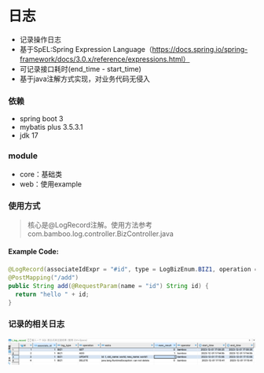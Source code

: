 # 日志
- 记录操作日志
- 基于SpEL:Spring Expression Language（https://docs.spring.io/spring-framework/docs/3.0.x/reference/expressions.html）
- 可记录接口耗时(end_time - start_time)
- 基于java注解方式实现，对业务代码无侵入

### 依赖
- spring boot 3
- mybatis plus 3.5.3.1
- jdk 17

### module
- core：基础类
- web：使用example

### 使用方式
> 核心是@LogRecord注解。使用方法参考com.bamboo.log.controller.BizController.java

#### Example Code:
``` java
@LogRecord(associateIdExpr = "#id", type = LogBizEnum.BIZ1, operation = "ADD")
@PostMapping("/add")
public String add(@RequestParam(name = "id") String id) {
  return "hello " + id;
}
```

### 记录的相关日志
![img.png](img.png)